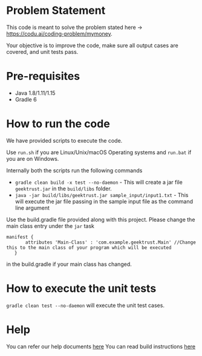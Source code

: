 # Problem Statement
This code is meant to solve the problem stated here -> https://codu.ai/coding-problem/mymoney.

Your objective is to improve the code, make sure all output cases are covered, and unit tests pass. 

# Pre-requisites
* Java 1.8/1.11/1.15
* Gradle 6

# How to run the code

We have provided scripts to execute the code. 

Use `run.sh` if you are Linux/Unix/macOS Operating systems and `run.bat` if you are on Windows.

Internally both the scripts run the following commands 

 * `gradle clean build -x test --no-daemon` - This will create a jar file `geektrust.jar` in the `build/libs` folder.
 * `java -jar build/libs/geektrust.jar sample_input/input1.txt` - This will execute the jar file passing in the sample input file as the command line argument

 Use the build.gradle file provided along with this project. Please change the main class entry under the `jar` task

 ```
 manifest {
        attributes 'Main-Class' : 'com.example.geektrust.Main' //Change this to the main class of your program which will be executed
    }
```
in the build.gradle if your main class has changed.

 # How to execute the unit tests

 `gradle clean test --no-daemon` will execute the unit test cases.

# Help

You can refer our help documents [here](https://help.geektrust.in)
You can read build instructions [here](https://github.com/geektrust/coding-problem-artefacts/tree/master/Java)